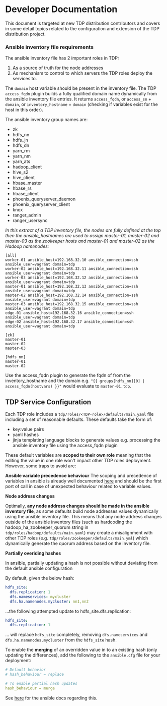 # Developer Documentation

This document is targeted at new TDP distribution contributors and covers in some detail topics related to the configuration and extension of the TDP distribution project.

### Ansible inventory file requirements

The ansible inventory file has 2 important roles in TDP:

1. As a source of truth for the node addresses
2. As mechanism to control to which servers the TDP roles deploy the services to.

The `domain` host variable should be present in the inventory file. The TDP `access_fqdn` plugin builds a fully qualified domain name dynamically from the ansible inventory file entries. It returns `access_fqdn`, or `access_sn` + `domain`, or `inventory_hostname` + `domain` (checking if variables exist for the host in this order).

The ansible inventory group names are:

- zk
- hdfs_nn
- hdfs_jn
- hdfs_dn
- yarn_rm
- yarn_nm
- yarn_ats
- hadoop_client
- hive_s2
- hive_client
- hbase_master
- hbase_rs
- hbase_client
- phoenix_queryserver_daemon
- phoenix_queryserver_client
- knox
- ranger_admin
- ranger_usersync

*In this extract of a TDP inventory file, the nodes are fully defined at the top then the ansible_hostnames are used to assign master-01, master-02 and master-03 as the zookeeper hosts and master-01 and master-02 as the Hadoop namenodes:*

```
[all]
worker-01 ansible_host=192.168.32.10 ansible_connection=ssh ansible_user=vagrant domain=tdp
worker-02 ansible_host=192.168.32.11 ansible_connection=ssh ansible_user=vagrant domain=tdp
worker-03 ansible_host=192.168.32.12 ansible_connection=ssh ansible_user=vagrant domain=tdp
master-01 ansible_host=192.168.32.13 ansible_connection=ssh ansible_user=vagrant domain=tdp
master-02 ansible_host=192.168.32.14 ansible_connection=ssh ansible_user=vagrant domain=tdp
master-03 ansible_host=192.168.32.15 ansible_connection=ssh ansible_user=vagrant domain=tdp
edge-01 ansible_host=192.168.32.16 ansible_connection=ssh ansible_user=vagrant domain=tdp
edge-02 ansible_host=192.168.32.17 ansible_connection=ssh ansible_user=vagrant domain=tdp

[zk]
master-01
master-02
master-03

[hdfs_nn]
master-01
master-02
```

Use the access_fqdn plugin to generate the fqdn of from the inventory_hostname and the domain e.g. `"{{ groups[hdfs_nn][0] | access_fqdn(hostvars) }}"` would evaluate to `master-01.tdp`. 

## TDP Service Configuration

Each TDP role includes a `tdp/roles/<TDP-role>/defaults/main.yaml` file including a set of reasonable defaults. These defaults take the form of:

- key:value pairs
- yaml hashes
- jinja templating language blocks to generate values e.g. processing the ansible inventory file using the access_fqdn plugin

These default variables are **scoped to their own role** meaning that the editing the value in one role won't impact other TDP roles deployment. However, some traps to avoid are:

**Ansible variable precedence behaviour**
The scoping and precedence of variables in ansible is already well documented [here](https://docs.ansible.com/ansible/latest/user_guide/playbooks_variables.html) and should be the first port of call in case of unexpected behaviour related to variable values.


**Node address changes**

Optimally, **any node address changes should be made in the ansible inventory file**, as some defaults build node addresses values dynamically using the ansible inventory file. This means that any node address changes outside of the ansible inventory files (such as hardcoding the hadoop_ha_zookeeper_quorum string in `tdp/roles/hadoop/defaults/main.yaml`) may create a misalignment with other TDP roles (e.g. `tdp/roles/zookeeper/defaults/main.yml`) which dynamically generate the quorum address based on the inventory file.

**Partially overiding hashes**

In ansible, partially updating a hash is not possible without deviating from the default ansible configuration

By default, given the below hash:

```yaml
hdfs_site:
  dfs.replication: 1
  dfs.nameservices: mycluster
  dfs.ha.namenodes.mycluster: nn1,nn2
```

...the following attempted update to hdfs_site.dfs.replication:

```yaml
hdfs_site:
  dfs.replication: 1
```

... will replace `hdfs_site` completely, removing `dfs.nameservices` and `dfs.ha.namenodes.mycluster` from the `hdfs_site` hash.

To enable the **merging** of an overridden value in to an existing hash (only updating the differences), add the following to the `ansible.cfg` file for your deployment:

```yaml
# Default behavior
# hash_behaviour = replace

# To enable partial hash updates
hash_behaviour = merge
```

See [here](https://docs.ansible.com/ansible/2.4/intro_configuration.html#id112) for the ansible docs regarding this.
